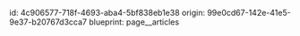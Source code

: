 id: 4c906577-718f-4693-aba4-5bf838eb1e38
origin: 99e0cd67-142e-41e5-9e37-b20767d3cca7
blueprint: page__articles
